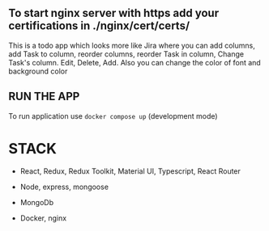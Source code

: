 ## To start nginx server with https add your certifications in ./nginx/cert/certs/

 This is a todo app which looks more like Jira where you can add columns, add Task to column, reorder columns, reorder Task in column, Change Task's column. Edit, Delete, Add. Also you can change the color of font and background color

## RUN THE APP

To run application use `docker compose up` (development mode)

# STACK

- React, Redux, Redux Toolkit, Material UI, Typescript, React Router
- Node, express, mongoose
- MongoDb

- Docker, nginx